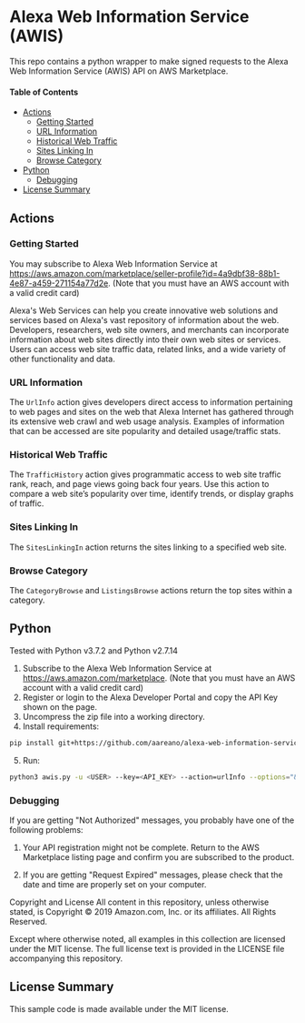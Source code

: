 # Alexa Web Information Service (AWIS)

This repo contains a python wrapper to make signed requests to the Alexa Web
Information Service (AWIS) API on AWS Marketplace.

#### Table of Contents

<!-- MarkdownTOC autolink="true" -->

- [Actions](#actions)
    - [Getting Started](#getting-started)
    - [URL Information](#url-information)
    - [Historical Web Traffic](#historical-web-traffic)
    - [Sites Linking In](#sites-linking-in)
    - [Browse Category](#browse-category)
- [Python](#python)
    - [Debugging](#debugging)
- [License Summary](#license-summary)

<!-- /MarkdownTOC -->

## Actions

### Getting Started

You may subscribe to Alexa Web Information Service at
https://aws.amazon.com/marketplace/seller-profile?id=4a9dbf38-88b1-4e87-a459-271154a77d2e.
(Note that you must have an AWS account with a valid credit card)

Alexa's Web Services can help you create innovative web solutions and services
based on Alexa's vast repository of information about the web. Developers,
researchers, web site owners, and merchants can incorporate information about
web sites directly into their own web sites or services. Users can access web
site traffic data, related links, and a wide variety of other functionality
and data.

### URL Information

The `UrlInfo` action gives developers direct access to information
pertaining to web pages and sites on the web that Alexa Internet has gathered
through its extensive web crawl and web usage analysis. Examples of
information that can be accessed are site popularity and detailed
usage/traffic stats.

### Historical Web Traffic

The `TrafficHistory` action gives programmatic access to web site traffic
rank, reach, and page views going back four years. Use this action to compare
a web site’s popularity over time, identify trends, or display graphs of
traffic.

### Sites Linking In

The `SitesLinkingIn` action returns the sites linking to a specified web site.

### Browse Category

The `CategoryBrowse` and `ListingsBrowse` actions return the top sites within
a category.

## Python

Tested with Python v3.7.2 and Python v2.7.14

1. Subscribe to the Alexa Web Information Service at https://aws.amazon.com/marketplace.
   (Note that you must have an AWS account with a valid credit card)
2. Register or login to the Alexa Developer Portal and copy the API Key shown on the page.
3. Uncompress the zip file into a working directory.
4. Install requirements:

```bash
pip install git+https://github.com/aareano/alexa-web-information-service.git#egg=alexa-web-information-service
```

5. Run:

```bash
python3 awis.py -u <USER> --key=<API_KEY> --action=urlInfo --options="&ResponseGroup=Rank&Url=sfgate.com"
```

### Debugging

If you are getting "Not Authorized" messages, you probably have one of the
following problems:

1. Your API registration might not be complete. Return to the AWS Marketplace
   listing page and confirm you are subscribed to the product.

2. If you are getting "Request Expired" messages, please check that the date
   and time are properly set on your computer.

Copyright and License All content in this repository, unless otherwise stated,
is Copyright © 2019 Amazon.com, Inc. or its affiliates. All Rights Reserved.

Except where otherwise noted, all examples in this collection are licensed
under the MIT license. The full license text is provided in the LICENSE file
accompanying this repository.

## License Summary

This sample code is made available under the MIT license.
